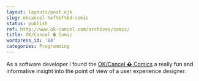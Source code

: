 ```yaml
---
layout: layouts/post.njk
slug: okcancel-%ef%bf%bd-comic
status: publish
ref: http://www.ok-cancel.com/archives/comic/
title: OK/Cancel � Comic
wordpress_id: '84'
categories: Programming
---
```


As a software developer I found the [OK/Cancel � Comics](http://www.ok-cancel.com/archives/comic/) a really fun and informative insight into the point of view of a user experience designer.
